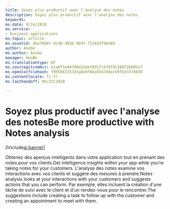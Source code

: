 ```yaml
---
title: Soyez plus productif avec l'analyse des notes
description: Soyez plus productif avec l'analyse des notes
keywords: 
ms.date: 9/24/2018
ms.service:
- business-applications
ms.topic: article
ms.assetid: dba7666f-dc48-483b-9b4f-72262df96d88
author: Annbe
ms.author: Annbe
manager: AnnBe
ms.translationtype: HT
ms.sourcegitcommit: b1a0f1e04786d2daef091fc6f6f9c168f2b005e7
ms.openlocfilehash: f99568725325a8e9fbba5b4768ecb9fbd3374030
ms.contentlocale: fr-fr
ms.lasthandoff: 09/25/2018

---
```


# <a name="be-more-productive-with-notes-analysis"></a><span data-ttu-id="7a1f4-103">Soyez plus productif avec l'analyse des notes</span><span class="sxs-lookup"><span data-stu-id="7a1f4-103">Be more productive with Notes analysis</span></span>

[!include[ai banner](../includes/ai.md)] 

<span data-ttu-id="7a1f4-104">Obtenez des aperçus intelligents dans votre application tout en prenant des notes pour vos clients.</span><span class="sxs-lookup"><span data-stu-id="7a1f4-104">Get intelligence insights within your app while you’re taking notes for your customers.</span></span> <span data-ttu-id="7a1f4-105">L'analyse des notes examine vos interactions avec vos clients et suggère des mesures à prendre.</span><span class="sxs-lookup"><span data-stu-id="7a1f4-105">Notes analysis looks at your interactions with your customers and suggests actions that you can perform.</span></span> <span data-ttu-id="7a1f4-106">Par exemple, elles incluent la création d'une tâche de suivi avec le client et d'un rendez-vous pour le rencontrer.</span><span class="sxs-lookup"><span data-stu-id="7a1f4-106">The suggestions include creating a task to follow up with the customer and creating an appointment to meet with them.</span></span>

